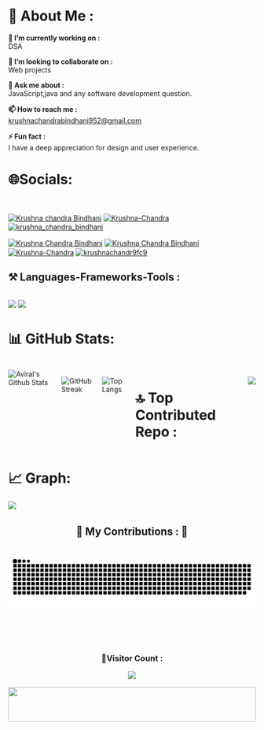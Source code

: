 

 
# 💫 About Me :
**🔭 I’m currently working on :**<br>
 DSA

**👯 I’m looking to collaborate on :**<br>
Web projects

**💬 Ask me about :**<br>
JavaScript,java and any software development question.

**📫 How to reach me :**<br>
krushnachandrabindhani952@gmail.com

**⚡ Fun fact :** <br>
 I have a deep appreciation for design and user experience.

#  🌐Socials:
<br>
<p align="left">
<a href="https://www.linkedin.com/in/krushna-chandra-bindhani-1b1342275?utm_source=share&utm_campaign=share_via&utm_content=profile&utm_medium=android_app" target="blank"><img align="center" src="https://raw.githubusercontent.com/rahuldkjain/github-profile-readme-generator/master/src/images/icons/Social/linked-in-alt.svg" alt="Krushna chandra Bindhani" height="30" width="40" /></a>
<a href="https://twitter.com/@Krushna-Chandra" target="blank"><img align="center" src="https://raw.githubusercontent.com/rahuldkjain/github-profile-readme-generator/master/src/images/icons/Social/twitter.svg" alt="Krushna-Chandra" height="30" width="40" /></a>
<a href="https://discord.com/channels/@me" target="blank"><img align="center" src="https://raw.githubusercontent.com/rahuldkjain/github-profile-readme-generator/master/src/images/icons/Social/discord.svg" alt="krushna_chandra_bindhani" height="30" width="40" /></a>
</p>
<a href="https://www.facebook.com/share/15n8iGVhwk/" target="blank"><img align="center" src="https://raw.githubusercontent.com/rahuldkjain/github-profile-readme-generator/master/src/images/icons/Social/facebook.svg" alt="Krushna Chandra Bindhani" height="30" width="40" /></a>
<a href="https://www.instagram.com/krushna__chandra_bindhani?igsh=MXNqNG8zeXExeW9sYw==" target="blank"><img align="center" src="https://raw.githubusercontent.com/rahuldkjain/github-profile-readme-generator/master/src/images/icons/Social/instagram.svg" alt="Krushna Chandra Bindhani" height="30" width="40" /></a>
<a href="https://www.leetcode.com/Krushna-Chandra" target="blank"><img align="center" src="https://raw.githubusercontent.com/rahuldkjain/github-profile-readme-generator/master/src/images/icons/Social/leet-code.svg" alt="Krushna-Chandra" height="30" width="40" /></a>
<a href="https://www.geeksforgeeks.org/user/krushnachandr9fc9/" target="blank"><img align="center" src="https://raw.githubusercontent.com/rahuldkjain/github-profile-readme-generator/master/src/images/icons/Social/geeks-for-geeks.svg" alt="krushnachandr9fc9" height="30" width="40" /></a>
</p>

<h2 align="left">⚒️ Languages-Frameworks-Tools : </h2>
<br/>
<div align="left">
<img src="https://skillicons.dev/icons?i=html,css,vscode,github,git" />
<img src="https://skillicons.dev/icons?i=java,python,javascript,mongodb,c,mysql" /><br>
</div>

# 📊 GitHub Stats:
<br>

<div style="display: flex; flex-direction: row; gap: 5px;">
 <img alt="Aviral's Github Stats" src="https://github-readme-stats.vercel.app/api?username=Krushna-Chandra&show_icons=true&count_private=true&theme=tokyonight" /><br>
 
   <img src="https://github-readme-streak-stats.herokuapp.com/?user=Krushna-Chandra&theme=react&hide_border=false" alt="GitHub Streak" style="margin-right: 10px;"><br>

   <img src="https://github-readme-stats.vercel.app/api/top-langs/?username=Krushna-Chandra&theme=react&hide_border=false&include_all_commits=false&count_private=false&layout=compact" alt="Top Langs" style="margin-right: 10px;"><br>
  # 🔝 Top Contributed Repo :
   <img src="https://github-contributor-stats.vercel.app/api?username=Krushna-Chandra&limit=5&theme=tokyonight&combine_all_yearly_contributions=true"><br>



</div>


# 📈 Graph:
<img src="https://github-readme-activity-graph.vercel.app/graph?username=Krushna-Chandra&theme=react-dark">


<div align="center">
<h2>🐍 My Contributions : 🐍</h2>
<br>
<img alt="snake eating my contributions" src="https://raw.githubusercontent.com/salesp07/salesp07/output/github-contribution-grid-snake.svg" />

<br/><br/><br/>
</div>
  <h3 align ="center"><b>📍Visitor Count :</b></h3>
</div>


<p align="center" >   
  <img src="https://profile-counter.glitch.me/Krushna-Chandra/count.svg" />  
</p>

<!--Line-->

<img src="https://i.imgur.com/dBaSKWF.gif" height="70" width="100%">





